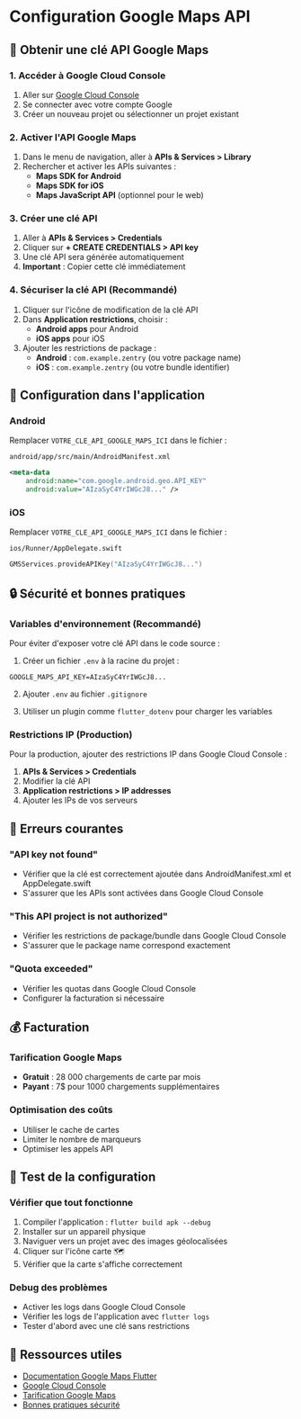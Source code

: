 # Configuration Google Maps API

## 🔑 Obtenir une clé API Google Maps

### 1. Accéder à Google Cloud Console
1. Aller sur [Google Cloud Console](https://console.cloud.google.com/)
2. Se connecter avec votre compte Google
3. Créer un nouveau projet ou sélectionner un projet existant

### 2. Activer l'API Google Maps
1. Dans le menu de navigation, aller à **APIs & Services > Library**
2. Rechercher et activer les APIs suivantes :
   - **Maps SDK for Android**
   - **Maps SDK for iOS** 
   - **Maps JavaScript API** (optionnel pour le web)

### 3. Créer une clé API
1. Aller à **APIs & Services > Credentials**
2. Cliquer sur **+ CREATE CREDENTIALS > API key**
3. Une clé API sera générée automatiquement
4. **Important** : Copier cette clé immédiatement

### 4. Sécuriser la clé API (Recommandé)
1. Cliquer sur l'icône de modification de la clé API
2. Dans **Application restrictions**, choisir :
   - **Android apps** pour Android
   - **iOS apps** pour iOS
3. Ajouter les restrictions de package :
   - **Android** : `com.example.zentry` (ou votre package name)
   - **iOS** : `com.example.zentry` (ou votre bundle identifier)

## 📱 Configuration dans l'application

### Android
Remplacer `VOTRE_CLE_API_GOOGLE_MAPS_ICI` dans le fichier :
```
android/app/src/main/AndroidManifest.xml
```

```xml
<meta-data
    android:name="com.google.android.geo.API_KEY"
    android:value="AIzaSyC4YrIWGcJ8..." />
```

### iOS
Remplacer `VOTRE_CLE_API_GOOGLE_MAPS_ICI` dans le fichier :
```
ios/Runner/AppDelegate.swift
```

```swift
GMSServices.provideAPIKey("AIzaSyC4YrIWGcJ8...")
```

## 🔒 Sécurité et bonnes pratiques

### Variables d'environnement (Recommandé)
Pour éviter d'exposer votre clé API dans le code source :

1. Créer un fichier `.env` à la racine du projet :
```env
GOOGLE_MAPS_API_KEY=AIzaSyC4YrIWGcJ8...
```

2. Ajouter `.env` au fichier `.gitignore`

3. Utiliser un plugin comme `flutter_dotenv` pour charger les variables

### Restrictions IP (Production)
Pour la production, ajouter des restrictions IP dans Google Cloud Console :
1. **APIs & Services > Credentials**
2. Modifier la clé API
3. **Application restrictions > IP addresses**
4. Ajouter les IPs de vos serveurs

## 🚨 Erreurs courantes

### "API key not found"
- Vérifier que la clé est correctement ajoutée dans AndroidManifest.xml et AppDelegate.swift
- S'assurer que les APIs sont activées dans Google Cloud Console

### "This API project is not authorized"
- Vérifier les restrictions de package/bundle dans Google Cloud Console
- S'assurer que le package name correspond exactement

### "Quota exceeded"
- Vérifier les quotas dans Google Cloud Console
- Configurer la facturation si nécessaire

## 💰 Facturation

### Tarification Google Maps
- **Gratuit** : 28 000 chargements de carte par mois
- **Payant** : 7$ pour 1000 chargements supplémentaires

### Optimisation des coûts
- Utiliser le cache de cartes
- Limiter le nombre de marqueurs
- Optimiser les appels API

## 🔧 Test de la configuration

### Vérifier que tout fonctionne
1. Compiler l'application : `flutter build apk --debug`
2. Installer sur un appareil physique
3. Naviguer vers un projet avec des images géolocalisées
4. Cliquer sur l'icône carte 🗺️
5. Vérifier que la carte s'affiche correctement

### Debug des problèmes
- Activer les logs dans Google Cloud Console
- Vérifier les logs de l'application avec `flutter logs`
- Tester d'abord avec une clé sans restrictions

## 📖 Ressources utiles
- [Documentation Google Maps Flutter](https://pub.dev/packages/google_maps_flutter)
- [Google Cloud Console](https://console.cloud.google.com/)
- [Tarification Google Maps](https://cloud.google.com/maps-platform/pricing)
- [Bonnes pratiques sécurité](https://developers.google.com/maps/api-security-best-practices) 